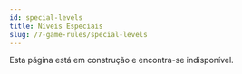 ```yaml
---
id: special-levels
title: Níveis Especiais
slug: /7-game-rules/special-levels
---
```


Esta página está em construção e encontra-se indisponível.
